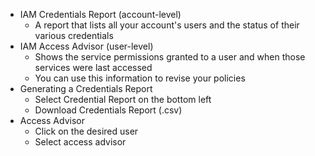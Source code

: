 - IAM Credentials Report (account-level)
	- A report that lists all your account's users and the status of their various credentials
- IAM Access Advisor (user-level)
	- Shows the service permissions granted to a user and when those services were last accessed
	- You can use this information to revise your policies
- Generating a Credentials Report
	- Select Credential Report on the bottom left
	- Download Credentials Report (.csv)
- Access Advisor
	- Click on the desired user
	- Select access advisor